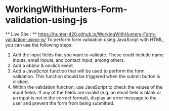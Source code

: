 # WorkingWithHunters-Form-validation-using-js
** Live Site : ** https://hunter-420.github.io/WorkingWithHunters-Form-validation-using-js/
To perform form validation using JavaScript with HTML, you can use the following steps:

1. Add the input fields that you want to validate. These could include name inputs, email inputs, and contact input, among others.
2. Add a obblur & onclick  event. 
3. Add a JavaScript function that will be used to perform the form validation. This function should be triggered when the submit button is clicked.
4. Within the validation function, use JavaScript to check the values of the input fields. If any of the fields are invalid (e.g. an email field is blank or an input is    not in the correct format), display an error message to the user and prevent the form from being submitted.
